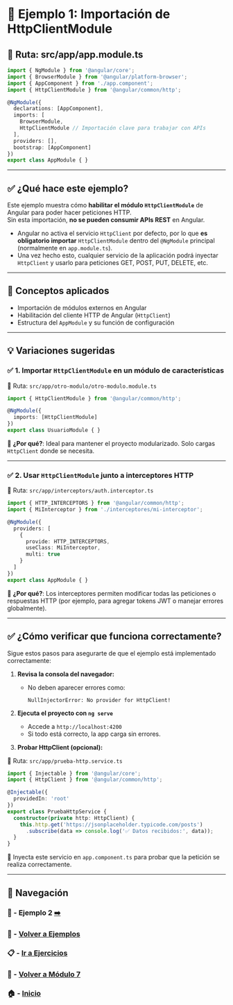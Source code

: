 # 🧪 Ejemplo 1: Importación de HttpClientModule

## 📁 Ruta: src/app/app.module.ts

```ts
import { NgModule } from '@angular/core';
import { BrowserModule } from '@angular/platform-browser';
import { AppComponent } from './app.component';
import { HttpClientModule } from '@angular/common/http';

@NgModule({
  declarations: [AppComponent],
  imports: [
    BrowserModule,
    HttpClientModule // Importación clave para trabajar con APIs
  ],
  providers: [],
  bootstrap: [AppComponent]
})
export class AppModule { }
```

---

## ✅ ¿Qué hace este ejemplo?

Este ejemplo muestra cómo **habilitar el módulo `HttpClientModule`** de Angular para poder hacer peticiones HTTP.  
Sin esta importación, **no se pueden consumir APIs REST** en Angular.

- Angular no activa el servicio `HttpClient` por defecto, por lo que **es obligatorio importar** `HttpClientModule` dentro del `@NgModule` principal (normalmente en `app.module.ts`).
- Una vez hecho esto, cualquier servicio de la aplicación podrá inyectar `HttpClient` y usarlo para peticiones GET, POST, PUT, DELETE, etc.

---

## 🧠 Conceptos aplicados

- Importación de módulos externos en Angular  
- Habilitación del cliente HTTP de Angular (`HttpClient`)  
- Estructura del `AppModule` y su función de configuración

---

## 💡 Variaciones sugeridas

### ✅ 1. Importar `HttpClientModule` en un módulo de características

📁 Ruta: `src/app/otro-modulo/otro-modulo.module.ts`

```ts
import { HttpClientModule } from '@angular/common/http';

@NgModule({
  imports: [HttpClientModule]
})
export class UsuarioModule { }
```
📌 **¿Por qué?**: Ideal para mantener el proyecto modularizado. Solo cargas `HttpClient` donde se necesita.

---

### ✅ 2. Usar `HttpClientModule` junto a interceptores HTTP

📁 Ruta: `src/app/interceptors/auth.interceptor.ts`

```ts
import { HTTP_INTERCEPTORS } from '@angular/common/http';
import { MiInterceptor } from './interceptores/mi-interceptor';

@NgModule({
  providers: [
    {
      provide: HTTP_INTERCEPTORS,
      useClass: MiInterceptor,
      multi: true
    }
  ]
})
export class AppModule { }
```
📌 **¿Por qué?**: Los interceptores permiten modificar todas las peticiones o respuestas HTTP (por ejemplo, para agregar tokens JWT o manejar errores globalmente).

---

## ✅ ¿Cómo verificar que funciona correctamente?

Sigue estos pasos para asegurarte de que el ejemplo está implementado correctamente:

1. **Revisa la consola del navegador:**
   - No deben aparecer errores como:
     ```
     NullInjectorError: No provider for HttpClient!
     ```
2. **Ejecuta el proyecto con `ng serve`**
   - Accede a `http://localhost:4200`
   - Si todo está correcto, la app carga sin errores.

3. **Probar HttpClient (opcional):**

📁 Ruta: `src/app/prueba-http.service.ts`

```ts
import { Injectable } from '@angular/core';
import { HttpClient } from '@angular/common/http';

@Injectable({
  providedIn: 'root'
})
export class PruebaHttpService {
  constructor(private http: HttpClient) {
    this.http.get('https://jsonplaceholder.typicode.com/posts')
      .subscribe(data => console.log('✅ Datos recibidos:', data));
  }
}
```

📌 Inyecta este servicio en `app.component.ts` para probar que la petición se realiza correctamente.

---

## 🔁 Navegación

### 🧪 - Ejemplo 2 [➡️](./Ejemplo_2.md)

### 🧪 - [Volver a Ejemplos](../README.md)

### 📋 - [Ir a Ejercicios](../../Ejercicios/README.md)

### 📘 - [Volver a Módulo 7](../../Modulo_7.md)

### 🏠 - [Inicio](../../../README.md)

